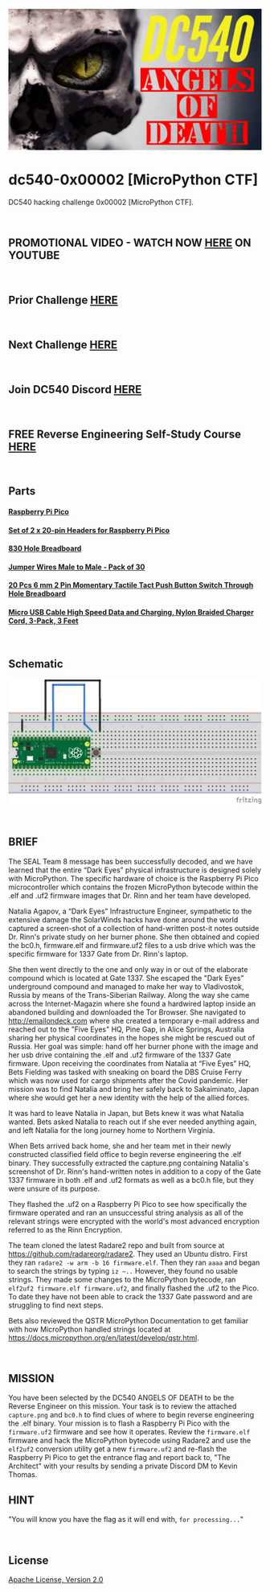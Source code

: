 ![image](https://github.com/mytechnotalent/dc540-0x00002/blob/main/DC540%20Angels%20Of%20Death.png)

# dc540-0x00002 [MicroPython CTF]
DC540 hacking challenge 0x00002 [MicroPython CTF].

<br>

## PROMOTIONAL VIDEO - WATCH NOW [HERE](https://youtu.be/YJAa4o7WXkE) ON YOUTUBE

<br>

## Prior Challenge [HERE](https://github.com/mytechnotalent/dc540-0x00001)

<br>

## Next Challenge [HERE](https://github.com/mytechnotalent/dc540-0x00003)

<br>

## Join DC540 Discord [HERE](https://discord.gg/TC9V9RCr5U)

<br>

## FREE Reverse Engineering Self-Study Course [HERE](https://github.com/mytechnotalent/Reverse-Engineering-Tutorial)

<br>

## Parts
#### [Raspberry Pi Pico](https://www.canakit.com/raspberry-pi-pico.html?cid=usd&src=raspberrypi)
#### [Set of 2 x 20-pin Headers for Raspberry Pi Pico](https://www.canakit.com/set-of-2-20-pin-headers-for-raspberry-pi-pico.html)
#### [830 Hole Breadboard](https://www.canakit.com/solderless-breadboard-830-hole.html)
#### [Jumper Wires Male to Male - Pack of 30](https://www.canakit.com/jumper-wires-male-to-male-6.html)
#### [20 Pcs 6 mm 2 Pin Momentary Tactile Tact Push Button Switch Through Hole Breadboard](https://www.amazon.com/Momentary-Tactile-Through-Breadboard-Friendly/dp/B07WF76VHT)
#### [Micro USB Cable High Speed Data and Charging, Nylon Braided Charger Cord, 3-Pack, 3 Feet](https://www.amazon.com/Rankie-Micro-Charging-Braided-3-Pack/dp/B01JPDTZXK)

<br>

## Schematic
![image](https://github.com/mytechnotalent/dc540-0x00002/blob/main/schematic.png?raw=true)

<br>

## BRIEF
The SEAL Team 8 message has been successfully decoded, and we have learned that the entire “Dark Eyes” physical infrastructure is designed solely with MicroPython. The specific hardware of choice is the Raspberry Pi Pico microcontroller which contains the frozen MicroPython bytecode within the .elf and .uf2 firmware images that Dr. Rinn and her team have developed.

Natalia Agapov, a “Dark Eyes” Infrastructure Engineer, sympathetic to the extensive damage the SolarWinds hacks have done around the world captured a screen-shot of a collection of hand-written post-it notes outside Dr. Rinn's private study on her burner phone. She then obtained and copied the bc0.h, firmware.elf and firmware.uf2 files to a usb drive which was the specific firmware for 1337 Gate from Dr. Rinn's laptop.

She then went directly to the one and only way in or out of the elaborate compound which is located at Gate 1337. She escaped the "Dark Eyes" underground compound and managed to make her way to Vladivostok, Russia by means of the Trans-Siberian Railway. Along the way she came across the Internet-Magazin where she found a hardwired laptop inside an abandoned building and downloaded the Tor Browser. She navigated to http://emailondeck.com  where she created a temporary e-mail address and reached out to the "Five Eyes" HQ, Pine Gap, in Alice Springs, Australia sharing her physical coordinates in the hopes she might be rescued out of Russia. Her goal was simple:  hand off her burner phone with the image and her usb drive containing the .elf and .uf2 firmware of the 1337 Gate firmware.
Upon receiving the coordinates from Natalia at “Five Eyes” HQ, Bets Fielding was tasked with sneaking on board the DBS Cruise Ferry which was now used for cargo shipments after the Covid pandemic. Her mission was to find Natalia and bring her safely back to Sakaiminato, Japan where she would get her a new identity with the help of the allied forces.

It was hard to leave Natalia in Japan, but Bets knew it was what Natalia wanted. Bets asked Natalia to reach out if she ever needed anything again, and left Natalia for the long journey home to Northern Virginia.

When Bets arrived back home, she and her team met in their newly constructed classified field office to begin reverse engineering the .elf binary. They successfully extracted the capture.png containing Natalia's screenshot of Dr. Rinn's hand-written notes in addition to a copy of the Gate 1337 firmware in both .elf and .uf2 formats as well as a bc0.h file, but they were unsure of its purpose.

They flashed the .uf2 on a Raspberry Pi Pico to see how specifically the firmware operated and ran an unsuccessful string analysis as all of the relevant strings were encrypted with the world's most advanced encryption referred to as the Rinn Encryption.

The team cloned the latest Radare2 repo and built from source at https://github.com/radareorg/radare2. They used an Ubuntu distro. First they ran `radare2 -w arm -b 16 firmware.elf`. Then they ran `aaaa` and began to search the strings by typing `iz ~..` However, they found no usable strings. They made some changes to the MicroPython bytecode, ran `elf2uf2 firmware.elf firmware.uf2`, and finally flashed the .uf2 to the Pico. To date they have not been able to crack the 1337 Gate password and are struggling to find next steps.

Bets also reviewed the QSTR MicroPython Documentation to get familiar with how MicroPython handled strings located at  https://docs.micropython.org/en/latest/develop/qstr.html.

<br>

## MISSION
You have been selected by the DC540 ANGELS OF DEATH to be the Reverse Engineer on this mission. Your task is to review the attached `capture.png` and `bc0.h` to find clues of where to begin reverse engineering the .elf binary. Your mission is to flash a Raspberry Pi Pico with the `firmware.uf2` firmware and see how it operates.  Review the `firmware.elf` firmware and hack the MicroPython bytecode using Radare2 and use the `elf2uf2` conversion utility get a new `firmware.uf2` and re-flash the Raspberry Pi Pico to get the entrance flag and report back to, "The Architect" with your results by sending a private Discord DM to Kevin Thomas.

## HINT
"You will know you have the flag as it will end with, `for processing...`"

<br>

## License
[Apache License, Version 2.0](https://www.apache.org/licenses/LICENSE-2.0)
